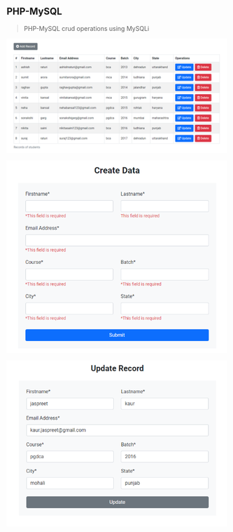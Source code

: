 ## PHP-MySQL

> PHP-MySQL crud operations using MySQLi

![display data](/screenshots/display_data.png)

![create data](/screenshots/create_data.png)

![update data](/screenshots/update_data.png)
